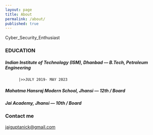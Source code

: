```yaml
---
layout: page
title: About
permalink: /about/
published: true
---
```


Cyber_Security_Enthusiast


 ### EDUCATION                                                                                              
##### Indian Institute of Technology (ISM), Dhanbad — B.Tech, Petroleum Engineering
          |>>JULY 2019- MAY 2023       

##### Mahatma Hansraj Modern School, Jhansi — 12th / Board

##### Jai Academy, Jhansi — 10th / Board


### Contact me

[jaiguptanick@gmail.com](mailto:jaiguptanick@gmail.com)
